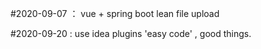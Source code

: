 #2020-09-07 ：
vue + spring boot lean file upload


#2020-09-20 :
use  idea plugins 'easy code' ,  good things.
